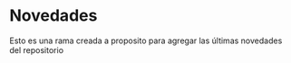 # Novedades

Esto es una rama creada a proposito para agregar las últimas novedades del repositorio
